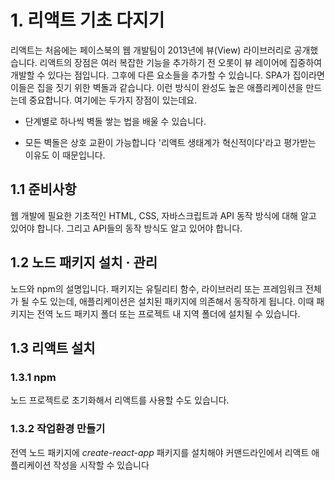 # 1. 리액트 기초 다지기

리액트는 처음에는 페이스북의 웹 개발팀이 2013년에 뷰(View) 라이브러리로 공개했습니다. 
리액트의 장점은 여러 복잡한 기능을 추가하기 전 오롯이 뷰 레이어에 집중하여 개발할 수 있다는 점입니다. 그후에 다른 요소들을 추가할 수 있습니다. SPA가 집이라면 이들은 집을 짓기 위한 벽돌과 같습니다. 이런 방식이 완성도 높은 애플리케이션을 만드는데 중요합니다. 여기에는 두가지 장점이 있는데요.
* 단계별로 하나씩 벽돌 쌓는 법을 배울 수 있습니다.

* 모든 벽돌은 상호 교환이 가능합니다 '리액트 생태계가 혁신적이다'라고 평가받는 이유도 이 때문입니다.

## 1.1 준비사항

 웹 개발에 필요한 기초적인 HTML, CSS, 자바스크립트과 API 동작 방식에 대해 알고 있어야 합니다. 그리고 API들의 동작 방식도 알고 있어야 합니다. 

 ## 1.2 노드 패키지 설치 · 관리

 노드와 npm의 설명입니다. 패키지는 유틸리티 함수, 라이브러리 또는 프레임워크 전체가 될 수도 있는데, 애플리케이션은 설치된 패키지에 의존해서 동작하게 됩니다. 이때 패키지는 전역 노드 패키지 폴더 또는 프로젝트 내 지역 폴더에 설치될 수 있습니다.

 ## 1.3 리액트 설치

 ### 1.3.1 npm   
 노드 프로젝트로 초기화해서 리액트를 사용할 수도 있습니다. 

 ### 1.3.2 작업환경 만들기 

 전역 노드 패키지에 *create-react-app* 패키지를 설치해야 커맨드라인에서 리액트 애플리케이션 작성을 시작할 수 있습니다
